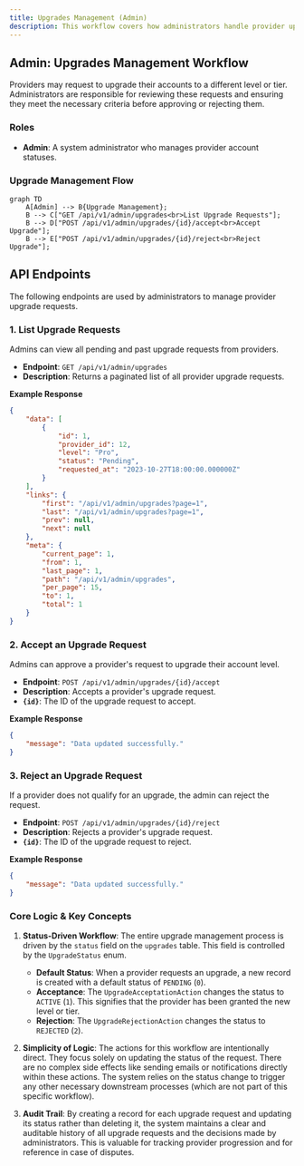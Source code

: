 ```yaml
---
title: Upgrades Management (Admin)
description: This workflow covers how administrators handle provider upgrade requests, including reviewing, accepting, and rejecting them.
---
```


## Admin: Upgrades Management Workflow

Providers may request to upgrade their accounts to a different level or tier. Administrators are responsible for reviewing these requests and ensuring they meet the necessary criteria before approving or rejecting them.

### Roles

*   **Admin**: A system administrator who manages provider account statuses.

### Upgrade Management Flow

```mermaid
graph TD
    A[Admin] --> B{Upgrade Management};
    B --> C["GET /api/v1/admin/upgrades<br>List Upgrade Requests"];
    B --> D["POST /api/v1/admin/upgrades/{id}/accept<br>Accept Upgrade"];
    B --> E["POST /api/v1/admin/upgrades/{id}/reject<br>Reject Upgrade"];
```

## API Endpoints

The following endpoints are used by administrators to manage provider upgrade requests.

### 1. List Upgrade Requests

Admins can view all pending and past upgrade requests from providers.

*   **Endpoint**: `GET /api/v1/admin/upgrades`
*   **Description**: Returns a paginated list of all provider upgrade requests.

**Example Response**
```json
{
    "data": [
        {
            "id": 1,
            "provider_id": 12,
            "level": "Pro",
            "status": "Pending",
            "requested_at": "2023-10-27T18:00:00.000000Z"
        }
    ],
    "links": {
        "first": "/api/v1/admin/upgrades?page=1",
        "last": "/api/v1/admin/upgrades?page=1",
        "prev": null,
        "next": null
    },
    "meta": {
        "current_page": 1,
        "from": 1,
        "last_page": 1,
        "path": "/api/v1/admin/upgrades",
        "per_page": 15,
        "to": 1,
        "total": 1
    }
}
```

### 2. Accept an Upgrade Request

Admins can approve a provider's request to upgrade their account level.

*   **Endpoint**: `POST /api/v1/admin/upgrades/{id}/accept`
*   **Description**: Accepts a provider's upgrade request.
*   **`{id}`**: The ID of the upgrade request to accept.

**Example Response**
```json
{
    "message": "Data updated successfully."
}
```

### 3. Reject an Upgrade Request

If a provider does not qualify for an upgrade, the admin can reject the request.

*   **Endpoint**: `POST /api/v1/admin/upgrades/{id}/reject`
*   **Description**: Rejects a provider's upgrade request.
*   **`{id}`**: The ID of the upgrade request to reject.

**Example Response**
```json
{
    "message": "Data updated successfully."
}
```

### Core Logic & Key Concepts

1.  **Status-Driven Workflow**: The entire upgrade management process is driven by the `status` field on the `upgrades` table. This field is controlled by the `UpgradeStatus` enum.
    *   **Default Status**: When a provider requests an upgrade, a new record is created with a default status of `PENDING` (`0`).
    *   **Acceptance**: The `UpgradeAcceptationAction` changes the status to `ACTIVE` (`1`). This signifies that the provider has been granted the new level or tier.
    *   **Rejection**: The `UpgradeRejectionAction` changes the status to `REJECTED` (`2`).

2.  **Simplicity of Logic**: The actions for this workflow are intentionally direct. They focus solely on updating the status of the request. There are no complex side effects like sending emails or notifications directly within these actions. The system relies on the status change to trigger any other necessary downstream processes (which are not part of this specific workflow).

3.  **Audit Trail**: By creating a record for each upgrade request and updating its status rather than deleting it, the system maintains a clear and auditable history of all upgrade requests and the decisions made by administrators. This is valuable for tracking provider progression and for reference in case of disputes. 